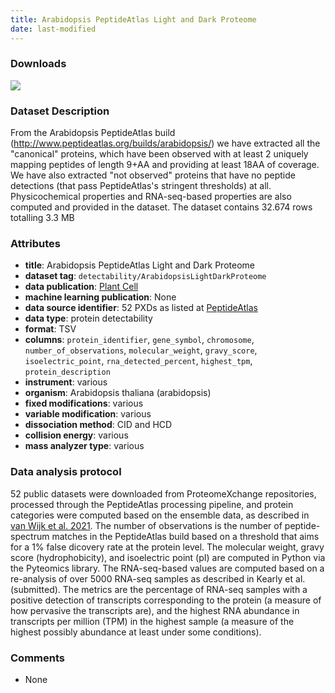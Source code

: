 ```yaml
---
title: Arabidopsis PeptideAtlas Light and Dark Proteome
date: last-modified
---
```

### Downloads
[![](https://img.shields.io/badge/download-training%20dataset-205380?style=flat-square)](http://www.peptideatlas.org/builds/arabidopsis/light_and_dark_protein_list.tsv)<br>

### Dataset Description
From the Arabidopsis PeptideAtlas build (http://www.peptideatlas.org/builds/arabidopsis/)
we have extracted all the "canonical" proteins, which have been observed with at least 2
uniquely mapping peptides of length 9+AA and providing at least 18AA of coverage. We have
also extracted "not observed" proteins that have no peptide detections (that pass
PeptideAtlas's stringent thresholds) at all. Physicochemical properties and RNA-seq-based
properties are also computed and provided in the dataset.
The dataset contains 32.674 rows totalling 3.3 MB

### Attributes
- **title**: Arabidopsis PeptideAtlas Light and Dark Proteome
- **dataset tag**: `detectability/ArabidopsisLightDarkProteome`
- **data publication**: [Plant Cell](https://doi.org/10.1093/plcell/koab211)
- **machine learning publication**: None
- **data source identifier**: 52 PXDs as listed at [PeptideAtlas](https://db.systemsbiology.net/sbeams/cgi/PeptideAtlas/buildDetails?atlas_build_id=510)
- **data type**: protein detectability
- **format**: TSV
- **columns**: `protein_identifier`, `gene_symbol`, `chromosome`,
       `number_of_observations`, `molecular_weight`,
       `gravy_score`, `isoelectric_point`, `rna_detected_percent`,
	   `highest_tpm`, `protein_description`
- **instrument**: various
- **organism**: Arabidopsis thaliana (arabidopsis)
- **fixed modifications**: various
- **variable modification**: various
- **dissociation method**: CID and HCD
- **collision energy**: various
- **mass analyzer type**: various

### Data analysis protocol
52 public datasets were downloaded from ProteomeXchange repositories,
processed through the PeptideAtlas processing pipeline, and protein
categories were computed based on the ensemble data, as described in
[van Wijk et al. 2021](https://doi.org/10.1093/plcell/koab211).
The number of observations is the number of peptide-spectrum matches
in the PeptideAtlas build based on a threshold that aims for a 1%
false dicovery rate at the protein level. The molecular weight,
gravy score (hydrophobicity), and isoelectric point (pI) are
computed in Python via the Pyteomics library. The RNA-seq-based values
are computed based on a re-analysis of over 5000 RNA-seq samples as
described in Kearly et al. (submitted). The metrics are the percentage
of RNA-seq samples with a positive detection of transcripts
corresponding to the protein (a measure of how pervasive the transcripts are),
and the highest RNA abundance in transcripts per million (TPM) in the highest
sample (a measure of the highest possibly abundance at least under some
conditions).

### Comments
- None
